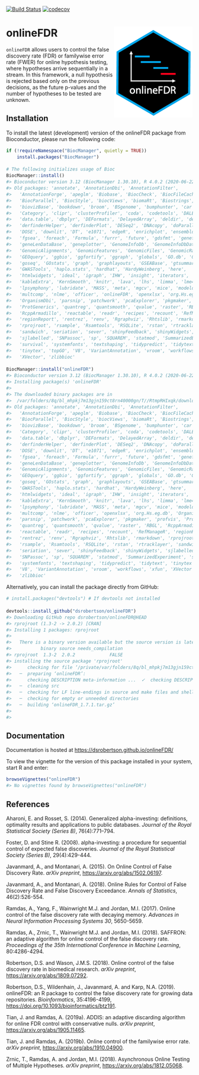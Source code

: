 
[![Build
Status](https://travis-ci.org/dsrobertson/onlineFDR.svg?branch=master)](https://travis-ci.org/dsrobertson/onlineFDR)
[![codecov](https://codecov.io/gh/dsrobertson/onlineFDR/branch/master/graph/badge.svg)](https://codecov.io/gh/dsrobertson/onlineFDR)

# onlineFDR <img src="man/figures/logo.png" align="right" />

`onlineFDR` allows users to control the false discovery rate (FDR) or
familywise error rate (FWER) for online hypothesis testing, where
hypotheses arrive sequentially in a stream. In this framework, a null
hypothesis is rejected based only on the previous decisions, as the
future p-values and the number of hypotheses to be tested are unknown.

## Installation

To install the latest (development) version of the onlineFDR package
from Bioconductor, please run the following code:

``` r
if (!requireNamespace("BiocManager", quietly = TRUE))
    install.packages("BiocManager")

# The following initializes usage of Bioc
BiocManager::install()
#> Bioconductor version 3.12 (BiocManager 1.30.10), R 4.0.2 (2020-06-22)
#> Old packages: 'annotate', 'AnnotationDbi', 'AnnotationFilter',
#>   'AnnotationForge', 'apeglm', 'Biobase', 'BiocCheck', 'BiocFileCache',
#>   'BiocParallel', 'BiocStyle', 'biocViews', 'biomaRt', 'Biostrings',
#>   'biovizBase', 'bookdown', 'broom', 'BSgenome', 'bumphunter', 'car',
#>   'Category', 'clipr', 'clusterProfiler', 'coda', 'codetools', 'DALEX',
#>   'data.table', 'dbplyr', 'DEFormats', 'DelayedArray', 'deldir', 'derfinder',
#>   'derfinderHelper', 'derfinderPlot', 'DESeq2', 'DNAcopy', 'doParallel',
#>   'DOSE', 'downlit', 'DT', 'e1071', 'edgeR', 'enrichplot', 'ensembldb',
#>   'fgsea', 'foreach', 'Formula', 'furrr', 'future', 'gdsfmt', 'genefilter',
#>   'geneLenDataBase', 'geneplotter', 'GenomeInfoDb', 'GenomeInfoDbData',
#>   'GenomicAlignments', 'GenomicFeatures', 'GenomicFiles', 'GenomicRanges',
#>   'GEOquery', 'ggbio', 'ggfortify', 'ggraph', 'globals', 'GO.db', 'GOSemSim',
#>   'goseq', 'GOstats', 'graph', 'graphlayouts', 'GSEABase', 'gtsummary',
#>   'GWASTools', 'haplo.stats', 'hardhat', 'HardyWeinberg', 'here',
#>   'htmlwidgets', 'ideal', 'igraph', 'IHW', 'insight', 'iterators',
#>   'kableExtra', 'KernSmooth', 'knitr', 'lava', 'lhs', 'limma', 'lme4',
#>   'lpsymphony', 'lubridate', 'MASS', 'meta', 'mgcv', 'mice', 'modeldata',
#>   'multcomp', 'nlme', 'officer', 'onlineFDR', 'openxlsx', 'org.Hs.eg.db',
#>   'OrganismDbi', 'parsnip', 'patchwork', 'pcaExplorer', 'pkgmaker', 'profvis',
#>   'ProtGenerics', 'quantreg', 'quantsmooth', 'qvalue', 'raster', 'RBGL',
#>   'RcppArmadillo', 'reactable', 'readr', 'recipes', 'recount', 'RefManageR',
#>   'regionReport', 'rentrez', 'renv', 'Rgraphviz', 'Rhtslib', 'rmarkdown',
#>   'rprojroot', 'rsample', 'Rsamtools', 'RSQLite', 'rstan', 'rtracklayer',
#>   'sandwich', 'seriation', 'sever', 'shinyFeedback', 'shinyWidgets',
#>   'sjlabelled', 'SNPassoc', 'sp', 'SQUAREM', 'statmod', 'SummarizedExperiment',
#>   'survival', 'systemfonts', 'textshaping', 'tidypredict', 'tidytext',
#>   'tinytex', 'topGO', 'V8', 'VariantAnnotation', 'vroom', 'workflows', 'xfun',
#>   'XVector', 'zlibbioc'

BiocManager::install("onlineFDR")
#> Bioconductor version 3.12 (BiocManager 1.30.10), R 4.0.2 (2020-06-22)
#> Installing package(s) 'onlineFDR'
#> 
#> The downloaded binary packages are in
#>  /var/folders/8q/bl_mhpkj7m13gjn159ct8rn40000gn/T//RtmpRHIxqk/downloaded_packages
#> Old packages: 'annotate', 'AnnotationDbi', 'AnnotationFilter',
#>   'AnnotationForge', 'apeglm', 'Biobase', 'BiocCheck', 'BiocFileCache',
#>   'BiocParallel', 'BiocStyle', 'biocViews', 'biomaRt', 'Biostrings',
#>   'biovizBase', 'bookdown', 'broom', 'BSgenome', 'bumphunter', 'car',
#>   'Category', 'clipr', 'clusterProfiler', 'coda', 'codetools', 'DALEX',
#>   'data.table', 'dbplyr', 'DEFormats', 'DelayedArray', 'deldir', 'derfinder',
#>   'derfinderHelper', 'derfinderPlot', 'DESeq2', 'DNAcopy', 'doParallel',
#>   'DOSE', 'downlit', 'DT', 'e1071', 'edgeR', 'enrichplot', 'ensembldb',
#>   'fgsea', 'foreach', 'Formula', 'furrr', 'future', 'gdsfmt', 'genefilter',
#>   'geneLenDataBase', 'geneplotter', 'GenomeInfoDb', 'GenomeInfoDbData',
#>   'GenomicAlignments', 'GenomicFeatures', 'GenomicFiles', 'GenomicRanges',
#>   'GEOquery', 'ggbio', 'ggfortify', 'ggraph', 'globals', 'GO.db', 'GOSemSim',
#>   'goseq', 'GOstats', 'graph', 'graphlayouts', 'GSEABase', 'gtsummary',
#>   'GWASTools', 'haplo.stats', 'hardhat', 'HardyWeinberg', 'here',
#>   'htmlwidgets', 'ideal', 'igraph', 'IHW', 'insight', 'iterators',
#>   'kableExtra', 'KernSmooth', 'knitr', 'lava', 'lhs', 'limma', 'lme4',
#>   'lpsymphony', 'lubridate', 'MASS', 'meta', 'mgcv', 'mice', 'modeldata',
#>   'multcomp', 'nlme', 'officer', 'openxlsx', 'org.Hs.eg.db', 'OrganismDbi',
#>   'parsnip', 'patchwork', 'pcaExplorer', 'pkgmaker', 'profvis', 'ProtGenerics',
#>   'quantreg', 'quantsmooth', 'qvalue', 'raster', 'RBGL', 'RcppArmadillo',
#>   'reactable', 'readr', 'recipes', 'recount', 'RefManageR', 'regionReport',
#>   'rentrez', 'renv', 'Rgraphviz', 'Rhtslib', 'rmarkdown', 'rprojroot',
#>   'rsample', 'Rsamtools', 'RSQLite', 'rstan', 'rtracklayer', 'sandwich',
#>   'seriation', 'sever', 'shinyFeedback', 'shinyWidgets', 'sjlabelled',
#>   'SNPassoc', 'sp', 'SQUAREM', 'statmod', 'SummarizedExperiment', 'survival',
#>   'systemfonts', 'textshaping', 'tidypredict', 'tidytext', 'tinytex', 'topGO',
#>   'V8', 'VariantAnnotation', 'vroom', 'workflows', 'xfun', 'XVector',
#>   'zlibbioc'
```

Alternatively, you can install the package directly from GitHub:

``` r
# install.packages("devtools") # If devtools not installed

devtools::install_github("dsrobertson/onlineFDR")
#> Downloading GitHub repo dsrobertson/onlineFDR@HEAD
#> rprojroot (1.3-2 -> 2.0.2) [CRAN]
#> Installing 1 packages: rprojroot
#> 
#>   There is a binary version available but the source version is later:
#>           binary source needs_compilation
#> rprojroot  1.3-2  2.0.2             FALSE
#> installing the source package 'rprojroot'
#>      checking for file ‘/private/var/folders/8q/bl_mhpkj7m13gjn159ct8rn40000gn/T/RtmpRHIxqk/remotes15329444a34b1/dsrobertson-onlineFDR-680fc9a/DESCRIPTION’ ...  ✓  checking for file ‘/private/var/folders/8q/bl_mhpkj7m13gjn159ct8rn40000gn/T/RtmpRHIxqk/remotes15329444a34b1/dsrobertson-onlineFDR-680fc9a/DESCRIPTION’
#>   ─  preparing ‘onlineFDR’:
#>      checking DESCRIPTION meta-information ...  ✓  checking DESCRIPTION meta-information
#>   ─  cleaning src
#>   ─  checking for LF line-endings in source and make files and shell scripts
#>   ─  checking for empty or unneeded directories
#>   ─  building ‘onlineFDR_1.7.1.tar.gz’
#>      
#> 
```

## Documentation

Documentation is hosted at <https://dsrobertson.github.io/onlineFDR/>

To view the vignette for the version of this package installed in your
system, start R and enter:

``` r
browseVignettes("onlineFDR")
#> No vignettes found by browseVignettes("onlineFDR")
```

## References

Aharoni, E. and Rosset, S. (2014). Generalized alpha-investing:
definitions, optimality results and applications to public databases.
*Journal of the Royal Statistical Society (Series B)*, 76(4):771–794.

Foster, D. and Stine R. (2008). alpha-investing: a procedure for
sequential control of expected false discoveries. *Journal of the Royal
Statistical Society (Series B)*, 29(4):429-444.

Javanmard, A., and Montanari, A. (2015). On Online Control of False
Discovery Rate. *arXiv preprint*, <https://arxiv.org/abs/1502.06197>.

Javanmard, A., and Montanari, A. (2018). Online Rules for Control of
False Discovery Rate and False Discovery Exceedance. *Annals of
Statistics*, 46(2):526-554.

Ramdas, A., Yang, F., Wainwright M.J. and Jordan, M.I. (2017). Online
control of the false discovery rate with decaying memory. *Advances in
Neural Information Processing Systems 30*, 5650-5659.

Ramdas, A., Zrnic, T., Wainwright M.J. and Jordan, M.I. (2018). SAFFRON:
an adaptive algorithm for online control of the false discovery rate.
*Proceedings of the 35th International Conference in Machine Learning*,
80:4286-4294.

Robertson, D.S. and Wason, J.M.S. (2018). Online control of the false
discovery rate in biomedical research. *arXiv preprint*,
<https://arxiv.org/abs/1809.07292>.

Robertson, D.S., Wildenhain, J., Javanmard, A. and Karp, N.A. (2019).
onlineFDR: an R package to control the false discovery rate for growing
data repositories. *Bioinformatics*, 35:4196-4199,
<https://doi.org/10.1093/bioinformatics/btz191>.

Tian, J. and Ramdas, A. (2019a). ADDIS: an adaptive discarding algorithm
for online FDR control with conservative nulls. *arXiv preprint*,
<https://arxiv.org/abs/1905.11465>.

Tian, J. and Ramdas, A. (2019b). Online control of the familywise error
rate. *arXiv preprint*, <https://arxiv.org/abs/1910.04900>.

Zrnic, T., Ramdas, A. and Jordan, M.I. (2018). Asynchronous Online
Testing of Multiple Hypotheses. *arXiv preprint*,
<https://arxiv.org/abs/1812.05068>.
